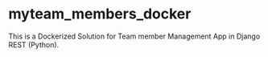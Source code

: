 # myteam_members_docker
This is a Dockerized Solution for Team member Management App in Django REST (Python).
